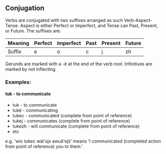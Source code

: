 ## Conjugation

Verbs are conjugated with two suffixes arranged as such Verb-Aspect-Tense. Aspect is either Perfect or Imperfect, and Tense can Past, Present, or Future. The suffixes are:

Meaning|Perfect|Imperfect|Past|Present|Future
-------|-------|---------|----|-------|------
Suffix|e|o|c|j|zh

Gerunds are marked with a -ë at the end of the verb root.
Infinitives are marked by not inflecting.

### Examples:
#### tuk - to communicate
* tuk - to communicate
* tukë - communicating
* tukec - communicated (complete from point of reference)
* tukej - communicates (complete from point of reference)
* tukezh - will communicate (complete from point of reference)
* etc

e.g. 'wio tukec wäi'ojs awuä'ejš' means 'I communicated (completed action from point of reference) you to them.'
